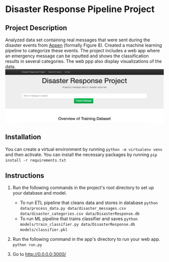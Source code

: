 # Disaster Response Pipeline Project
## Project Description
Analyzed data set containing real messages that were sent during the disaster events from [Appen](https://appen.com/) (formally Figure 8). Created a machine learning pipeline to categorize these events.
The project includes a web app where an emergency message can be inputted and shows the classification results in several categories. The web ppp also display visualizations of the data.
![Screenshot of web application](screen_shot.png)

## Installation
You can create a virtual environment by running `python -m virtualenv venv` and then activate.
You can install the necessary packages by running `pip install -r requirements.txt`


## Instructions
1. Run the following commands in the project's root directory to set up your database and model.

    - To run ETL pipeline that cleans data and stores in database
        `python data/process_data.py data/disaster_messages.csv data/disaster_categories.csv data/DisasterResponse.db`
    - To run ML pipeline that trains classifier and saves
        `python models/train_classifier.py data/DisasterResponse.db models/classifier.pkl`

2. Run the following command in the app's directory to run your web app.
    `python run.py`

3. Go to http://0.0.0.0:3000/
